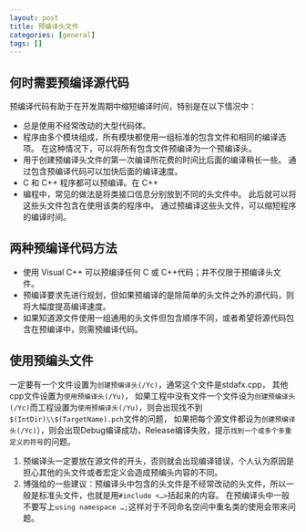 ```yaml
---
layout: post
title: 预编译头文件
categories: [general]
tags: []
---
```


## 何时需要预编译源代码 ##
预编译代码有助于在开发周期中缩短编译时间，特别是在以下情况中：

- 总是使用不经常改动的大型代码体。
- 程序由多个模块组成，所有模块都使用一组标准的包含文件和相同的编译选项。
    在这种情况下，可以将所有包含文件预编译为一个预编译头。
- 用于创建预编译头文件的第一次编译所花费的时间比后面的编译稍长一些。
    通过包含预编译代码可以加快后面的编译速度。
- C 和 C++ 程序都可以预编译。在 C++
- 编程中，常见的做法是将类接口信息分别放到不同的头文件中。
    此后就可以将这些头文件包含在使用该类的程序中。
    通过预编译这些头文件，可以缩短程序的编译时间。

## 两种预编译代码方法 ##

- 使用 Visual C++ 可以预编译任何 C 或 C++代码；并不仅限于预编译头文件。
- 预编译要求先进行规划，但如果预编译的是除简单的头文件之外的源代码，则将大幅度提高编译速度。
- 如果知道源文件使用一组通用的头文件但包含顺序不同，或者希望将源代码包含在预编译中，则需预编译代码。

## 使用预编头文件 ##
一定要有一个文件设置为`创建预编译头(/Yc)`，通常这个文件是stdafx.cpp，
其他cpp文件设置为`使用预编译头(/Yu)`，
如果工程中没有文件一个文件设为`创建预编译头(/Yc)`而工程设置为`使用预编译头(/Yu)`，则会出现找不到`$(IntDir)\\$(TargetName).pch`文件的问题，
如果把每个源文件都设为`创建预编译头(/Yc)`），则会出现Debug编译成功，Release编译失败，提示`找到一个或多个多重定义的符号`的问题。

1. 预编译头一定要放在源文件的开头，否则就会出现编译错误，个人认为原因是担心其他的头文件或者宏定义会造成预编头内容的不同。
1. 博强给的一些建议：预编译头中包含的头文件是不经常改动的头文件，所以一般是标准头文件，也就是用`#include <…>`括起来的内容。
    在预编译头中一般不要写上`using namespace …;`这样对于不同命名空间中重名类的使用会带来问题。
